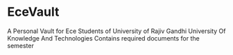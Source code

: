 # EceVault
A Personal Vault for Ece Students of University of Rajiv Gandhi University Of Knowledge And Technologies Contains required documents for the semester
